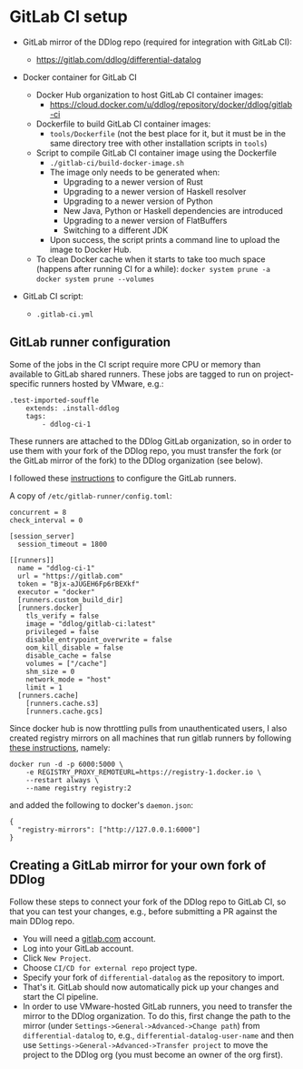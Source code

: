 # GitLab CI setup

- GitLab mirror of the DDlog repo (required for integration with GitLab CI):
    - https://gitlab.com/ddlog/differential-datalog

- Docker container for GitLab CI
    - Docker Hub organization to host GitLab CI container images:
      - https://cloud.docker.com/u/ddlog/repository/docker/ddlog/gitlab-ci
    - Dockerfile to build GitLab CI container images:
      - `tools/Dockerfile` (not the best place for it, but it must be in the same
        directory tree with other installation scripts in `tools`)
    - Script to compile GitLab CI container image using the Dockerfile
      - `./gitlab-ci/build-docker-image.sh`
      - The image only needs to be generated when:
        - Upgrading to a newer version of Rust
        - Upgrading to a newer version of Haskell resolver
        - Upgrading to a newer version of Python
        - New Java, Python or Haskell dependencies are introduced
        - Upgrading to a newer version of FlatBuffers
        - Switching to a different JDK
      - Upon success, the script prints a command line to upload the image
        to Docker Hub.
    - To clean Docker cache when it starts to take too much space (happens after
      running CI for a while):
        `docker system prune -a`
        `docker system prune --volumes`
- GitLab CI script:
    - `.gitlab-ci.yml`

## GitLab runner configuration

Some of the jobs in the CI script require more CPU or memory than available
to GitLab shared runners.  These jobs are tagged to run on project-specific
runners hosted by VMware, e.g.:

```
.test-imported-souffle
    extends: .install-ddlog
    tags:
        - ddlog-ci-1
```

These runners are attached to the DDlog GitLab organization, so in order to use
them with your fork of the DDlog repo, you must transfer the fork (or the GitLab
mirror of the fork) to the DDlog organization (see below).

I followed these [instructions](https://docs.gitlab.com/runner/install/linux-manually.html)
to configure the GitLab runners.

A copy of `/etc/gitlab-runner/config.toml`:

```
concurrent = 8
check_interval = 0

[session_server]
  session_timeout = 1800

[[runners]]
  name = "ddlog-ci-1"
  url = "https://gitlab.com"
  token = "Bjx-aJUGEH6Fp6rBEXkf"
  executor = "docker"
  [runners.custom_build_dir]
  [runners.docker]
    tls_verify = false
    image = "ddlog/gitlab-ci:latest"
    privileged = false
    disable_entrypoint_overwrite = false
    oom_kill_disable = false
    disable_cache = false
    volumes = ["/cache"]
    shm_size = 0
    network_mode = "host"
    limit = 1
  [runners.cache]
    [runners.cache.s3]
    [runners.cache.gcs]
```

Since docker hub is now throttling pulls from unauthenticated users, I also
created registry mirrors on all machines that run gitlab runners by following
[these instructions](https://about.gitlab.com/blog/2020/10/30/mitigating-the-impact-of-docker-hub-pull-requests-limits/),
namely:

```
docker run -d -p 6000:5000 \
    -e REGISTRY_PROXY_REMOTEURL=https://registry-1.docker.io \
    --restart always \
    --name registry registry:2
```

and added the following to docker's `daemon.json`:

```
{
  "registry-mirrors": ["http://127.0.0.1:6000"]
}
```


## Creating a GitLab mirror for your own fork of DDlog

Follow these steps to connect your fork of the DDlog repo to GitLab CI,
so that you can test your changes, e.g., before submitting a PR against
the main DDlog repo.

- You will need a [gitlab.com](https://gitlab.com) account.
- Log into your GitLab account.
- Click `New Project`.
- Choose `CI/CD for external repo` project type.
- Specify your fork of `differential-datalog` as the repository to import.
- That's it. GitLab should now automatically pick up your changes and start the
  CI pipeline.
- In order to use VMware-hosted GitLab runners, you need to transfer the
  mirror to the DDlog organization.  To do this, first change the path
  to the mirror (under `Settings->General->Advanced->Change path`)
  from `differential-datalog` to, e.g., `differential-datalog-user-name`
  and then use `Settings->General->Advanced->Transfer project` to move
  the project to the DDlog org (you must become an owner of the org first).
